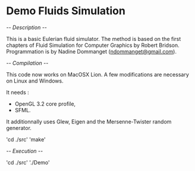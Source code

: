 
Demo Fluids Simulation
==============================


*-- Description --*

This is a basic Eulerian fluid simulator.
The method is based on the first chapters of Fluid Simulation for Computer Graphics by Robert Bridson.
Programmation is by Nadine Dommanget (ndommanget@gmail.com).


*-- Compilation --*

This code now works on MacOSX Lion.
A few modifications are necessary on Linux and Windows.

It needs :
- OpenGL 3.2 core profile,
- SFML.

It additionnally uses Glew, Eigen and the Mersenne-Twister random generator.


'cd ./src'
'make'


*-- Execution --*

'cd ./src'
'./Demo'
